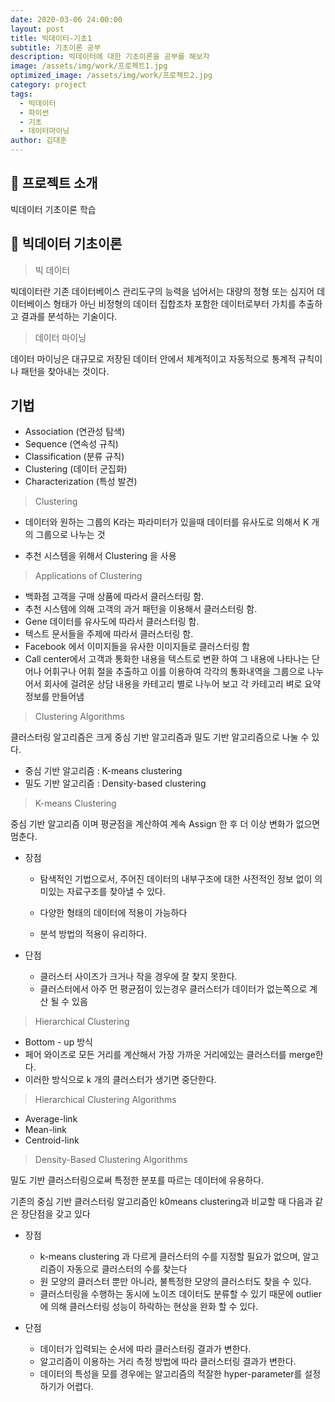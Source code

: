 ```yaml
---
date: 2020-03-06 24:00:00
layout: post
title: 빅데이터-기초1
subtitle: 기초이론 공부
description: 빅데이터에 대한 기초이론을 공부를 해보자
image: /assets/img/work/프로젝트1.jpg
optimized_image: /assets/img/work/프로젝트2.jpg
category: project
tags:
  - 빅데이터
  - 파이썬
  - 기초
  - 데이터마이닝
author: 김대훈
---
```


## 🎤 프로젝트 소개

빅데이터 기초이론 학습

## 🎤 빅데이터 기초이론

> 빅 데이터

빅데이터란 기존 데이터베이스 관리도구의 능력을 넘어서는 대량의 정형 또는 심지어 데이터베이스 형태가 아닌 비정형의 데이터 집합조차 포함한 데이터로부터 가치를 추출하고 결과를 분석하는 기술이다.

> 데이터 마이닝

데이터 마이닝은 대규모로 저장된 데이터 안에서 체계적이고 자동적으로 통계적 규칙이나 패턴을 찾아내는 것이다.

## 기법

- Association (연관성 탐색)
- Sequence (연속성 규칙)
- Classification (분류 규칙)
- Clustering (데이터 군집화)
- Characterization (특성 발견)

> Clustering

- 데이터와 원하는 그룹의 K라는 파라미터가 있을때 데이터를 유사도로 의해서 K 개의 그룹으로 나누는 것

- 추천 시스템을 위해서 Clustering 을 사용

> Applications of Clustering

- 백화점 고객을 구매 상품에 따라서 클러스터링 함.
- 추천 시스템에 의해 고객의 과거 패턴을 이용해서 클러스터링 함.
- Gene 데이터를 유사도에 따라서 클러스터링 함.
- 텍스트 문서들을 주제에 따라서 클러스터링 함.
- Facebook 에서 이미지들을 유사한 이미지들로 클러스터링 함
- Call center에서 고객과 통화한 내용을 텍스트로 변환 하여 그 내용에 나타나는 단어나 어휘구나 어휘 절을 추출하고 이를 이용하여 각각의 통화내역을 그룹으로 나누어서 회사에 걸려운 상담 내용을 카테고리 별로 나누어 보고 각 카테고리 벼로 요약정보를 만들어냄

> Clustering Algorithms

클러스터링 알고리즘은 크게 중심 기반 알고리즘과 밀도 기반 알고리즘으로 나눌 수 있다.

- 중심 기반 알고리즘 : K-means clustering
- 밀도 기반 알고리즘 : Density-based clustering

> K-means Clustering

중심 기반 알고리즘 이며 평균점을 계산하여 계속 Assign 한 후 더 이상 변화가 없으면 멈춘다.

- 장점

  - 탐색적인 기법으로서, 주어진 데이터의 내부구조에 대한 사전적인 정보 없이 의미있는 자료구조를 찾아낼 수 있다.

  - 다양한 형태의 데이터에 적용이 가능하다

  - 분석 방법의 적용이 유리하다.

- 단점
  - 클러스터 사이즈가 크거나 작을 경우에 잘 찾지 못한다.
  - 클러스터에서 아주 먼 평균점이 있는경우 클러스터가 데이터가 없는쪽으로 계산 될 수 있음

> Hierarchical Clustering

- Bottom - up 방식
- 페어 와이즈로 모든 거리를 계산해서 가장 가까운 거리에있는 클러스터를 merge한다.
- 이러한 방식으로 k 개의 클러스터가 생기면 중단한다.

> Hierarchical Clustering Algorithms

- Average-link
- Mean-link
- Centroid-link

> Density-Based Clustering Algorithms

밀도 기반 클러스터링으로써 특정한 분포를 따르는 데이터에 유용하다.

기존의 중심 기반 클러스터링 알고리즘인 k0means clustering과 비교할 때 다음과 같은 장단점을 갖고 있다

- 장점

  - k-means clustering 과 다르게 클러스터의 수를 지정할 필요가 없으며, 알고리즘이 자동으로 클러스터의 수를 찾는다
  - 원 모양의 클러스터 뿐만 아니라, 불특정한 모양의 클러스터도 찾을 수 있다.
  - 클러스터링을 수행하는 동시에 노이즈 데이터도 분류할 수 있기 때문에 outlier에 의해 클러스터링 성능이 하락하는 현상을 완화 할 수 있다.

- 단점
  - 데이터가 입력되는 순서에 따라 클러스터링 결과가 변한다.
  - 알고리즘이 이용하는 거리 측정 방법에 따라 클러스터링 결과가 변한다.
  - 데이터의 특성을 모를 경우에는 알고리즘의 적잘한 hyper-parameter를 설정하기가 어렵다.
